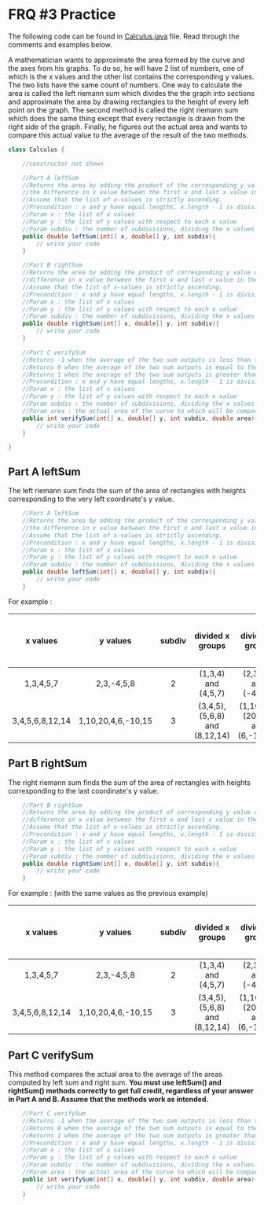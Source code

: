 
# FRQ #3 Practice

The following code can be found in [Calculus.java](./Calculus.java) file. Read through the comments and examples below.

A mathematician wants to approximate the area formed by the curve and the axes from his graphs. To do so, he will have 2 list of numbers, one of which is the x values and the other list contains the corresponding y values. The two lists have the same count of numbers. One way to calculate the area is called the left riemann sum which divides the the graph into sections and approximate the area by drawing rectangles to the height of every left point on the graph. The second method is called the right riemann sum which does the same thing except that every rectangle is drawn from the right side of the graph. Finally, he figures out the actual area and wants to compare this actual value to the average of the result of the two methods.

```java
class Calculus {

    //constructor not shown

    //Part A leftSum
    //Returns the area by adding the product of the corresponding y value of the very first x value in every subgroup times by
    //the difference in x value between the first x and last x value in the subgroup.
    //Assume that the list of x-values is strictly ascending.
    //Precondition : x and y have equal lengths, x.length - 1 is divisible by subdiv
    //Param x : the list of x values
    //Param y : the list of y values with respect to each x value
    //Param subdiv : the number of subdivisions, dividing the x values into subgroups
    public double leftSum(int[] x, double[] y, int subdiv){
        // write your code
    }

    //Part B rightSum
    //Returns the area by adding the product of corresponding y value of the last x value in every subgroup times by the
    //difference in x value between the first x and last x value in the subgroup.
    //Assume that the list of x-values is strictly ascending.
    //Precondition : x and y have equal lengths, x.length - 1 is divisible by subdiv
    //Param x : the list of x values
    //Param y : the list of y values with respect to each x value
    //Param subdiv : the number of subdivisions, dividing the x values into subgroups
    public double rightSum(int[] x, double[] y, int subdiv){
        // write your code
    }

    //Part C verifySum
    //Returns -1 when the average of the two sum outputs is less than the actual area
    //Returns 0 when the average of the two sum outputs is equal to the actual area
    //Returns 1 when the average of the two sum outputs is greater than the actual area
    //Precondition : x and y have equal lengths, x.length - 1 is divisible by subdiv
    //Param x : the list of x values
    //Param y : the list of y values with respect to each x value
    //Param subdiv : the number of subdivisions, dividing the x values into subgroups
    //Param area : the actual area of the curve to which will be compared against
    public int verifySum(int[] x, double[] y, int subdiv, double area){
        // write your code
    }

}
```

## Part A leftSum

The left riemann sum finds the sum of the area of rectangles with heights corresponding to the very left coordinate's y value.

```java
    //Part A leftSum
    //Returns the area by adding the product of the corresponding y value of the very first x value in every subgroup times by
    //the difference in x value between the first x and last x value in the subgroup.
    //Assume that the list of x-values is strictly ascending.
    //Precondition : x and y have equal lengths, x.length - 1 is divisible by subdiv
    //Param x : the list of x values
    //Param y : the list of y values with respect to each x value
    //Param subdiv : the number of subdivisions, dividing the x values into subgroups
    public double leftSum(int[] x, double[] y, int subdiv){
        // write your code
    }
```

For example :

| x values      | y values      | subdiv  | divided x groups    | divided y groups  | first y values times change in x| Return|
|:-------------:| :------------:| :-----: |   :------:          | :-----:           | :----:|  :----- |
|1,3,4,5,7      | 2,3,-4,5,8        | 2 | (1,3,4) and (4,5,7)   | (2,3,-4) and (-4,5,8) |   `2*3 + -4*3` | -6.0|
|3,4,5,6,8,12,14| 1,10,20,4,6,-10,15| 3 | (3,4,5), (5,6,8) and (8,12,14) | (1,10,20), (20,4,6) and (6,-10,15) |`1*2 + 20*3 + 6*6` | 98.0|


## Part B rightSum

The right riemann sum finds the sum of the area of rectangles with heights corresponding to the last coordinate's y value.

```java
    //Part B rightSum
    //Returns the area by adding the product of corresponding y value of the last x value in every subgroup times by the
    //difference in x value between the first x and last x value in the subgroup.
    //Assume that the list of x-values is strictly ascending.
    //Precondition : x and y have equal lengths, x.length - 1 is divisible by subdiv
    //Param x : the list of x values
    //Param y : the list of y values with respect to each x value
    //Param subdiv : the number of subdivisions, dividing the x values into subgroups
    public double rightSum(int[] x, double[] y, int subdiv){
        // write your code
    }
```

For example : (with the same values as the previous example)

| x values      | y values      | subdiv  | divided x groups    | divided y groups  | last y values times change in x| Return|
|:-------------:| :------------:| :-----: |   :------:          | :-----:           | :----:|  :----- |
|1,3,4,5,7      | 2,3,-4,5,8        | 2 | (1,3,4) and (4,5,7)   | (2,3,-4) and (-4,5,8) |   `-4*3 + 8*3` | 12.0|
|3,4,5,6,8,12,14| 1,10,20,4,6,-10,15| 3 | (3,4,5), (5,6,8) and (8,12,14) | (1,10,20), (20,4,6) and (6,-10,15) |`20*2 + 6*3 + 15*6` | 148.0|


## Part C verifySum

This method compares the actual area to the average of the areas computed by left sum and right sum.
**You must use leftSum() and rightSum() methods correctly to get full credit, regardless of your answer in Part A and B. Assume that the methods work as intended.**

```java
    //Part C verifySum
    //Returns -1 when the average of the two sum outputs is less than the actual area
    //Returns 0 when the average of the two sum outputs is equal to the actual area
    //Returns 1 when the average of the two sum outputs is greater than the actual area
    //Precondition : x and y have equal lengths, x.length - 1 is divisible by subdiv
    //Param x : the list of x values
    //Param y : the list of y values with respect to each x value
    //Param subdiv : the number of subdivisions, dividing the x values into subgroups
    //Param area : the actual area of the curve to which will be compared against
    public int verifySum(int[] x, double[] y, int subdiv, double area){
        // write your code
    }
```
